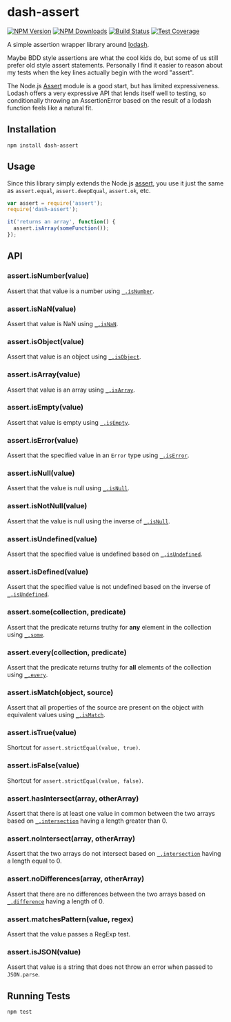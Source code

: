 # dash-assert

[![NPM Version][npm-image]][npm-url]
[![NPM Downloads][downloads-image]][downloads-url]
[![Build Status][travis-image]][travis-url]
[![Test Coverage][coveralls-image]][coveralls-url]

A simple assertion wrapper library around [lodash](https://lodash.com).

Maybe BDD style assertions are what the cool kids do, but some of us still prefer old style assert statements. Personally I find it easier to reason about my tests when the key lines actually begin with the word "assert".

The Node.js [Assert](https://nodejs.org/api/assert.html) module is a good start, but has limited expressiveness. Lodash offers a very expressive API that lends itself well to testing, so conditionally throwing an AssertionError based on the result of a lodash function feels like a natural fit.

## Installation
~~~
npm install dash-assert
~~~

## Usage
Since this library simply extends the Node.js [assert](https://nodejs.org/api/assert.html), you use it just the same as `assert.equal`, `assert.deepEqual`, `assert.ok`, etc.

~~~js
var assert = require('assert');
require('dash-assert');

it('returns an array', function() {
  assert.isArray(someFunction());
});
~~~

## API

### assert.isNumber(value)
Assert that that value is a number using [`_.isNumber`](https://lodash.com/docs#isNumber).

### assert.isNaN(value)
Assert that value is NaN using [`_.isNaN`](https://lodash.com/docs#isNaN).

### assert.isObject(value)
Assert that value is an object using [`_.isObject`](https://lodash.com/docs#isObject).

### assert.isArray(value)
Assert that value is an array using [`_.isArray`](https://lodash.com/docs#isArray).

### assert.isEmpty(value)
Assert that value is empty using [`_.isEmpty`](https://lodash.com/docs#isEmpty).

### assert.isError(value)
Assert that the specified value in an `Error` type using [`_.isError`](https://lodash.com/docs#isError).

### assert.isNull(value)
Assert that the value is null using [`_.isNull`](https://lodash.com/docs#isNull).

### assert.isNotNull(value)
Assert that the value is null using the inverse of [`_.isNull`](https://lodash.com/docs#isNull).

### assert.isUndefined(value)
Assert that the specified value is undefined based on [`_.isUndefined`](https://lodash.com/docs#isUndefined).

### assert.isDefined(value)
Assert that the specified value is not undefined based on the inverse of [`_.isUndefined`](https://lodash.com/docs#isUndefined).

### assert.some(collection, predicate)
Assert that the predicate returns truthy for __any__ element in the collection using [`_.some`](https://lodash.com/docs#some).

### assert.every(collection, predicate)
Assert that the predicate returns truthy for __all__ elements of the collection using [`_.every`](https://lodash.com/docs#every).

### assert.isMatch(object, source)
Assert that all properties of the source are present on the object with equivalent values using [`_.isMatch`](https://lodash.com/docs#isMatch).

### assert.isTrue(value)
Shortcut for `assert.strictEqual(value, true)`.

### assert.isFalse(value)
Shortcut for `assert.strictEqual(value, false)`.

### assert.hasIntersect(array, otherArray)
Assert that there is at least one value in common between the two arrays based on [`_.intersection`](https://lodash.com/docs#intersection) having a length greater than 0.

### assert.noIntersect(array, otherArray)
Assert that the two arrays do not intersect based on [`_.intersection`](https://lodash.com/docs#intersection) having a length equal to 0.

### assert.noDifferences(array, otherArray)
Assert that there are no differences between the two arrays based on [`_.difference`](https://lodash.com/docs#difference) having a length of 0.

### assert.matchesPattern(value, regex)
Assert that the value passes a RegExp test.

### assert.isJSON(value)
Assert that value is a string that does not throw an error when passed to `JSON.parse`.

## Running Tests
~~~
npm test
~~~

[npm-image]: https://img.shields.io/npm/v/dash-assert.svg?style=flat
[npm-url]: https://npmjs.org/package/dash-assert
[travis-image]: https://img.shields.io/travis/dvonlehman/dash-assert.svg?style=flat
[travis-url]: https://travis-ci.org/dvonlehman/dash-assert
[coveralls-image]: https://img.shields.io/coveralls/dvonlehman/dash-assert.svg?style=flat
[coveralls-url]: https://coveralls.io/r/dvonlehman/dash-assert?branch=master
[downloads-image]: https://img.shields.io/npm/dm/dash-assert.svg?style=flat
[downloads-url]: https://npmjs.org/package/dash-assert
